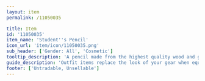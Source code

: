 ```yaml
---
layout: item
permalink: /11050035

title: Item
id: '11050035'
item_name: 'Student''s Pencil'
icon_url: 'item/icon/11050035.png'
sub_header: ['Gender: All', 'Cosmetic']
tooltip_description: 'A pencil made from the highest quality wood and graphite.'
guide_description: 'Outfit items replace the look of your gear when equipped.'
footer: ['Untradable, Unsellable']
---
```

